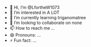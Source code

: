 - 👋 Hi, I’m @LfortheW1073
- 👀 I’m interested in A LOT
- 🌱 I’m currently learning triganomatree
- 💞️ I’m looking to collaborate on none
- 📫 How to reach me ...
- 😄 Pronouns: ...
- ⚡ Fun fact: ...

<!---
LfortheW1073/LfortheW1073 is a ✨ special ✨ repository because its `README.md` (this file) appears on your GitHub profile.
You can click the Preview link to take a look at your changes.
--->
